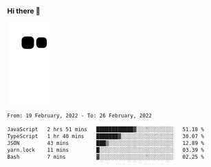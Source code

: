 ### Hi there 👋
![Alt text](https://raw.githubusercontent.com/romain22222/romain22222/output/github-contribution-grid-snake.svg)

<!--START_SECTION:waka-->
```text
From: 19 February, 2022 - To: 26 February, 2022

JavaScript   2 hrs 51 mins   ████████████▓░░░░░░░░░░░░   51.18 % 
TypeScript   1 hr 40 mins    ███████▓░░░░░░░░░░░░░░░░░   30.07 % 
JSON         43 mins         ███▒░░░░░░░░░░░░░░░░░░░░░   12.89 % 
yarn.lock    11 mins         █░░░░░░░░░░░░░░░░░░░░░░░░   03.39 % 
Bash         7 mins          ▓░░░░░░░░░░░░░░░░░░░░░░░░   02.25 % 
```
<!--END_SECTION:waka-->
<!--
**romain22222/romain22222** is a ✨ _special_ ✨ repository because its `README.md` (this file) appears on your GitHub profile.

Here are some ideas to get you started:

- 🔭 I’m currently working on ...
- 🌱 I’m currently learning ...
- 👯 I’m looking to collaborate on ...
- 🤔 I’m looking for help with ...
- 💬 Ask me about ...
- 📫 How to reach me: ...
- 😄 Pronouns: ...
- ⚡ Fun fact: ...
-->
